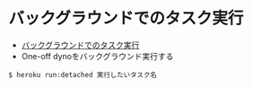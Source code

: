 # バックグラウンドでのタスク実行
- [バックグラウンドでのタスク実行](https://devcenter.heroku.com/ja/articles/one-off-dynos#running-tasks-in-background)
- One-off dynoをバックグラウンド実行する

```
$ heroku run:detached 実行したいタスク名
```
